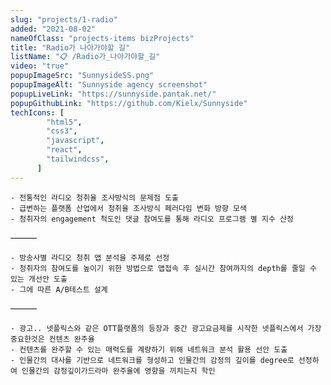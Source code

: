 ```yaml
---
slug: "projects/1-radio"
added: "2021-08-02"
nameOfClass: "projects-items bizProjects"
title: "Radio가 나아가야할 길"
listName: "📋 /Radio가_나아가야할_길"
video: "true"
popupImageSrc: "SunnysideSS.png"
popupImageAlt: "Sunnyside agency screenshot"
popupLiveLink: "https://sunnyside.pantak.net/"
popupGithubLink: "https://github.com/Kielx/Sunnyside"
techIcons: [
        "html5",
        "css3",
        "javascript",
        "react",
        "tailwindcss",
      ]
---
```


    - 전통적인 라디오 청취율 조사방식의 문제점 도출 
    - 급변하는 플랫폼 산업에서 청취율 조사방식 페러다임 변화 방향 모색 
    - 청취자의 engagement 척도인 댓글 참여도를 통해 라디오 프로그램 별 지수 산정 

 ——— 

    - 방송사별 라디오 청취 앱 분석을 주제로 선정 
    - 청취자의 참여도를 높이기 위한 방법으로 앱접속 후 실시간 참여까지의 depth를 줄일 수 있는 개선안 도출 
    - 그에 따른 A/B테스트 설계 
    
 ——— 

    - 광고.. 넷플릭스와 같은 OTT플랫폼의 등장과 중간 광고요금제를 시작한 넷플릭스에서 가장 중요한것은 컨텐츠 완주율 
    - 컨텐츠를 완주할 수 있는 매력도를 계량하기 위해 네트워크 분석 활용 선안 도출 
    - 인물간의 대사를 기반으로 네트워크를 형성하고 인물간의 감정의 깊이를 degree로 선정하여 인물간의 감정깊이가드라마 완주율에 영향을 끼치는지 학인 